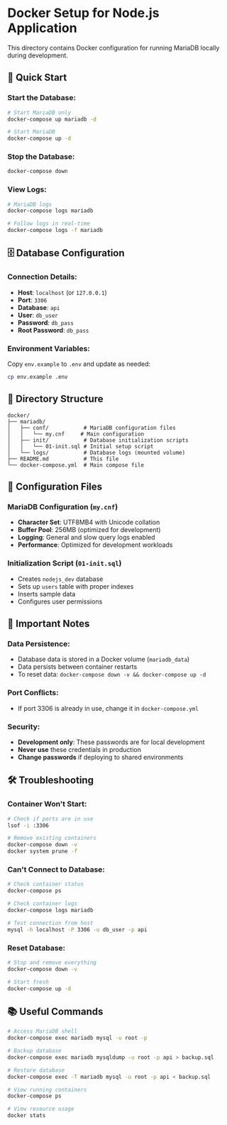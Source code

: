 # Docker Setup for Node.js Application

This directory contains Docker configuration for running MariaDB locally during development.

## 🚀 **Quick Start**

### **Start the Database:**
```bash
# Start MariaDB only
docker-compose up mariadb -d

# Start MariaDB
docker-compose up -d
```

### **Stop the Database:**
```bash
docker-compose down
```

### **View Logs:**
```bash
# MariaDB logs
docker-compose logs mariadb

# Follow logs in real-time
docker-compose logs -f mariadb
```

## 🗄️ **Database Configuration**

### **Connection Details:**
- **Host**: `localhost` (or `127.0.0.1`)
- **Port**: `3306`
- **Database**: `api`
- **User**: `db_user`
- **Password**: `db_pass`
- **Root Password**: `db_pass`

### **Environment Variables:**
Copy `env.example` to `.env` and update as needed:
```bash
cp env.example .env
```



## 📁 **Directory Structure**

```
docker/
├── mariadb/
│   ├── conf/           # MariaDB configuration files
│   │   └── my.cnf     # Main configuration
│   ├── init/           # Database initialization scripts
│   │   └── 01-init.sql # Initial setup script
│   └── logs/           # Database logs (mounted volume)
├── README.md           # This file
└── docker-compose.yml  # Main compose file
```

## 🔧 **Configuration Files**

### **MariaDB Configuration (`my.cnf`)**
- **Character Set**: UTF8MB4 with Unicode collation
- **Buffer Pool**: 256MB (optimized for development)
- **Logging**: General and slow query logs enabled
- **Performance**: Optimized for development workloads

### **Initialization Script (`01-init.sql`)**
- Creates `nodejs_dev` database
- Sets up `users` table with proper indexes
- Inserts sample data
- Configures user permissions

## 🚨 **Important Notes**

### **Data Persistence:**
- Database data is stored in a Docker volume (`mariadb_data`)
- Data persists between container restarts
- To reset data: `docker-compose down -v && docker-compose up -d`

### **Port Conflicts:**
- If port 3306 is already in use, change it in `docker-compose.yml`

### **Security:**
- **Development only**: These passwords are for local development
- **Never use** these credentials in production
- **Change passwords** if deploying to shared environments

## 🛠️ **Troubleshooting**

### **Container Won't Start:**
```bash
# Check if ports are in use
lsof -i :3306

# Remove existing containers
docker-compose down -v
docker system prune -f
```

### **Can't Connect to Database:**
```bash
# Check container status
docker-compose ps

# Check container logs
docker-compose logs mariadb

# Test connection from host
mysql -h localhost -P 3306 -u db_user -p api
```

### **Reset Database:**
```bash
# Stop and remove everything
docker-compose down -v

# Start fresh
docker-compose up -d
```

## 📚 **Useful Commands**

```bash
# Access MariaDB shell
docker-compose exec mariadb mysql -u root -p

# Backup database
docker-compose exec mariadb mysqldump -u root -p api > backup.sql

# Restore database
docker-compose exec -T mariadb mysql -u root -p api < backup.sql

# View running containers
docker-compose ps

# View resource usage
docker stats
```
